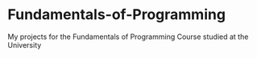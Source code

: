 # Fundamentals-of-Programming
My projects for the Fundamentals of Programming Course studied at the University
